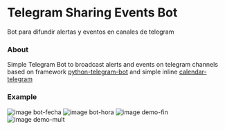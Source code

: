 # Telegram Sharing Events Bot
Bot para difundir alertas y eventos en canales de telegram

<h3>About</h3>
Simple Telegram Bot to broadcast alerts and events on telegram channels based on framework <a href="https://github.com/python-telegram-bot/python-telegram-bot">python-telegram-bot</a> and simple inline <a href="https://github.com/unmonoqueteclea/calendar-telegram">calendar-telegram</a>

<h3>Example</h3>

![image bot-fecha](https://lacriptadelhacker.files.wordpress.com/2020/02/whatsapp-image-2020-02-08-at-05.35.48.jpeg?resize=420%2C720)
![image bot-hora](https://lacriptadelhacker.files.wordpress.com/2020/02/whatsapp-image-2020-02-08-at-05.36.34.jpeg?resize=420%2C720)
![image demo-fin](https://lacriptadelhacker.files.wordpress.com/2020/02/whatsapp-image-2020-02-08-at-05.36.10.jpeg?resize=420%2C720)
![image demo-mult](https://lacriptadelhacker.files.wordpress.com/2020/02/whatsapp-image-2020-02-08-at-05.37.33.jpeg?resize=420%2C720)
